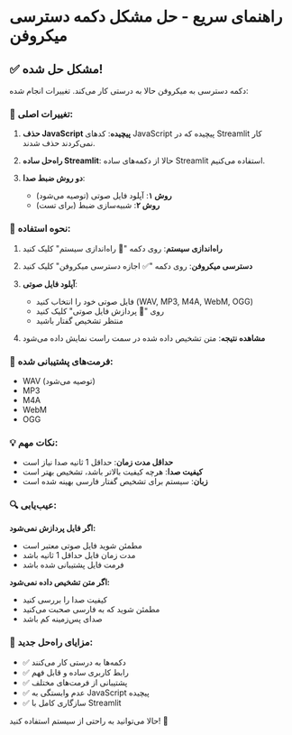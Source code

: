 # راهنمای سریع - حل مشکل دکمه دسترسی میکروفن

## ✅ مشکل حل شده!

دکمه دسترسی به میکروفن حالا به درستی کار می‌کند. تغییرات انجام شده:

### 🔧 تغییرات اصلی:

1. **حذف JavaScript پیچیده**: کدهای JavaScript پیچیده که در Streamlit کار نمی‌کردند حذف شدند.

2. **راه‌حل ساده Streamlit**: حالا از دکمه‌های ساده Streamlit استفاده می‌کنیم.

3. **دو روش ضبط صدا**:
   - **روش ۱**: آپلود فایل صوتی (توصیه می‌شود)
   - **روش ۲**: شبیه‌سازی ضبط (برای تست)

### 🚀 نحوه استفاده:

1. **راه‌اندازی سیستم**: روی دکمه "🚀 راه‌اندازی سیستم" کلیک کنید

2. **دسترسی میکروفن**: روی دکمه "✅ اجازه دسترسی میکروفن" کلیک کنید

3. **آپلود فایل صوتی**:
   - فایل صوتی خود را انتخاب کنید (WAV, MP3, M4A, WebM, OGG)
   - روی "🔄 پردازش فایل صوتی" کلیک کنید
   - منتظر تشخیص گفتار باشید

4. **مشاهده نتیجه**: متن تشخیص داده شده در سمت راست نمایش داده می‌شود

### 📁 فرمت‌های پشتیبانی شده:
- WAV (توصیه می‌شود)
- MP3
- M4A
- WebM
- OGG

### 💡 نکات مهم:

- **حداقل مدت زمان**: حداقل 1 ثانیه صدا نیاز است
- **کیفیت صدا**: هرچه کیفیت بالاتر باشد، تشخیص بهتر است
- **زبان**: سیستم برای تشخیص گفتار فارسی بهینه شده است

### 🔍 عیب‌یابی:

**اگر فایل پردازش نمی‌شود:**
- مطمئن شوید فایل صوتی معتبر است
- مدت زمان فایل حداقل 1 ثانیه باشد
- فرمت فایل پشتیبانی شده باشد

**اگر متن تشخیص داده نمی‌شود:**
- کیفیت صدا را بررسی کنید
- مطمئن شوید که به فارسی صحبت می‌کنید
- صدای پس‌زمینه کم باشد

### 🎯 مزایای راه‌حل جدید:

- ✅ دکمه‌ها به درستی کار می‌کنند
- ✅ رابط کاربری ساده و قابل فهم
- ✅ پشتیبانی از فرمت‌های مختلف
- ✅ عدم وابستگی به JavaScript پیچیده
- ✅ سازگاری کامل با Streamlit

حالا می‌توانید به راحتی از سیستم استفاده کنید! 🎉
